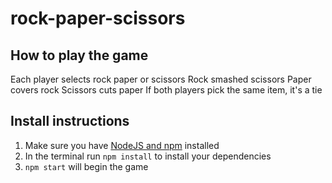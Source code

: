# rock-paper-scissors

## How to play the game
Each player selects rock paper or scissors
Rock smashed scissors
Paper covers rock
Scissors cuts paper
If both players pick the same item, it's a tie

## Install instructions
1. Make sure you have [NodeJS and npm](https://nodejs.org/en/) installed
2. In the terminal run `npm install` to install your dependencies
2. `npm start` will begin the game
